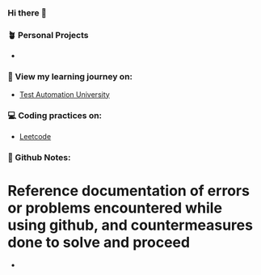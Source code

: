 ### Hi there 👋


<!--
**jmgav03/jmgav03** is a ✨ _special_ ✨ repository because its `README.md` (this file) appears on your GitHub profile.
s
Here are some ideas to get you started:

- 🔭 I’m currently working on ...
- 🌱 I’m currently learning ...
- 👯 I’m looking to collaborate on ...
- 🤔 I’m looking for help with ...
- 💬 Ask me about ...
- 📫 How to reach me: ...
- 😄 Pronouns: ...
- ⚡ Fun fact: ...
-->

### 🪴 Personal Projects
- 


### 🌱 View my learning journey on:
- [Test Automation University](https://testautomationu.applitools.com/me.html#jmgavilan)



### 💻 Coding practices on:
- [Leetcode](https://leetcode.com/jmgav03/)



### 📓 Github Notes:
# Reference documentation of errors or problems encountered while using github, and countermeasures done to solve and proceed
-
